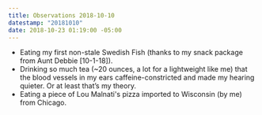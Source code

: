 ```yaml
---
title: Observations 2018-10-10
datestamp: "20181010"
date: 2018-10-23 01:19:00 -05:00
---
```


- Eating my first non-stale Swedish Fish (thanks to my snack package from Aunt Debbie [10-1-18]).
- Drinking so much tea (~20 ounces, a lot for a lightweight like me) that the blood vessels in my ears caffeine-constricted and made my hearing quieter. Or at least that’s my theory.
- Eating a piece of Lou Malnati's pizza imported to Wisconsin (by me) from Chicago.

